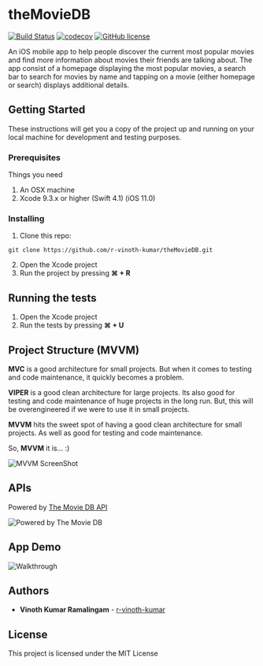 # theMovieDB

[![Build Status](https://travis-ci.com/r-vinoth-kumar/theMovieDB.svg?branch=master)](https://travis-ci.com/r-vinoth-kumar/theMovieDB)
[![codecov](https://codecov.io/gh/r-vinoth-kumar/theMovieDB/branch/master/graph/badge.svg)](https://codecov.io/gh/r-vinoth-kumar/theMovieDB)
[![GitHub license](https://img.shields.io/github/license/mashape/apistatus.svg)](https://github.com/r-vinoth-kumar/theMovieDB)


An iOS mobile app to help people discover the current most popular movies and find more information about movies their friends are talking about. The app consist of a homepage displaying the most popular movies, a search bar to search for movies by name and tapping on a movie (either homepage or search) displays additional details.

## Getting Started

These instructions will get you a copy of the project up and running on your local machine for development and testing purposes.

### Prerequisites

Things you need

1. An OSX machine
2. Xcode 9.3.x or higher (Swift 4.1) (iOS 11.0)

### Installing

1. Clone this repo:
```
git clone https://github.com/r-vinoth-kumar/theMovieDB.git
```
2. Open the Xcode project
3. Run the project by pressing **⌘ + R**

## Running the tests

1. Open the Xcode project
2. Run the tests by pressing **⌘ + U**

## Project Structure (MVVM)

**MVC** is a good architecture for small projects. But when it comes to testing and code maintenance, it quickly becomes a problem.

**VIPER** is a good clean architecture for large projects. Its also good for testing and code maintenance of huge projects in the long run. But, this will be overengineered if we were to use it in small projects.

**MVVM** hits the sweet spot of having a good clean architecture for small projects. As well as good for testing and code maintenance.

So, **MVVM** it is... :)

![MVVM ScreenShot](https://themindstudios.com/blog/content/images/2017/07/MVVM-model.jpg)

## APIs

Powered by [The Movie DB API](https://developers.themoviedb.org/3/getting-started/introduction)

![Powered by The Movie DB](https://www.themoviedb.org/assets/1/v4/logos/408x161-powered-by-rectangle-green-bb4301c10ddc749b4e79463811a68afebeae66ef43d17bcfd8ff0e60ded7ce99.png)

## App Demo

![Walkthrough](/Walkthrough/animated.gif)

## Authors

* **Vinoth Kumar Ramalingam** - [r-vinoth-kumar](https://github.com/r-vinoth-kumar)

## License

This project is licensed under the MIT License
